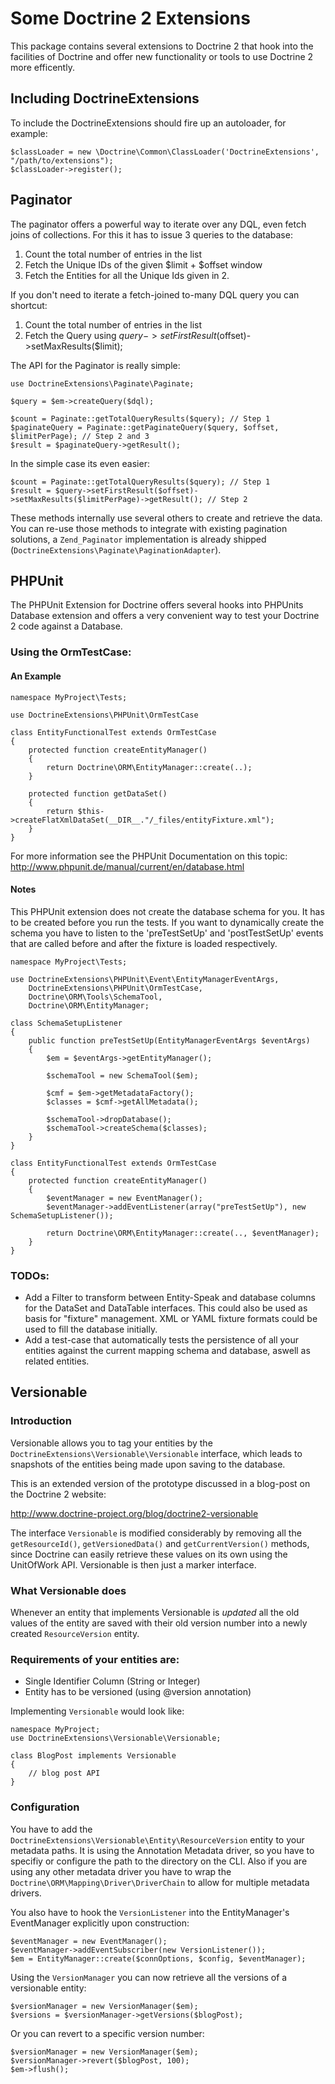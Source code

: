 # Some Doctrine 2 Extensions

This package contains several extensions to Doctrine 2 that hook into the facilities of Doctrine and
offer new functionality or tools to use Doctrine 2 more efficently.

## Including DoctrineExtensions

To include the DoctrineExtensions should fire up an autoloader, for example:

    $classLoader = new \Doctrine\Common\ClassLoader('DoctrineExtensions', "/path/to/extensions");
    $classLoader->register();

## Paginator

The paginator offers a powerful way to iterate over any DQL, even fetch joins of collections. For this it has to issue
3 queries to the database:

1. Count the total number of entries in the list
2. Fetch the Unique IDs of the given $limit + $offset window
3. Fetch the Entities for all the Unique Ids given in 2.

If you don't need to iterate a fetch-joined to-many DQL query you can shortcut:

1. Count the total number of entries in the list
2. Fetch the Query using $query->setFirstResult($offset)->setMaxResults($limit);

The API for the Paginator is really simple:

    use DoctrineExtensions\Paginate\Paginate;

    $query = $em->createQuery($dql);

    $count = Paginate::getTotalQueryResults($query); // Step 1
    $paginateQuery = Paginate::getPaginateQuery($query, $offset, $limitPerPage); // Step 2 and 3
    $result = $paginateQuery->getResult();

In the simple case its even easier:

    $count = Paginate::getTotalQueryResults($query); // Step 1
    $result = $query->setFirstResult($offset)->setMaxResults($limitPerPage)->getResult(); // Step 2

These methods internally use several others to create and retrieve the data. You can re-use
those methods to integrate with existing pagination solutions, a `Zend_Paginator` implementation
is already shipped (`DoctrineExtensions\Paginate\PaginationAdapter`).

## PHPUnit

The PHPUnit Extension for Doctrine offers several hooks into PHPUnits Database extension and offers a
very convenient way to test your Doctrine 2 code against a Database.

### Using the OrmTestCase:

#### An Example

    namespace MyProject\Tests;

    use DoctrineExtensions\PHPUnit\OrmTestCase

    class EntityFunctionalTest extends OrmTestCase
    {
        protected function createEntityManager()
        {
            return Doctrine\ORM\EntityManager::create(..);
        }

        protected function getDataSet()
        {
            return $this->createFlatXmlDataSet(__DIR__."/_files/entityFixture.xml");
        }
    }

For more information see the PHPUnit Documentation on this topic: http://www.phpunit.de/manual/current/en/database.html

#### Notes

This PHPUnit extension does not create the database schema for you. It has to be created before you run the tests.
If you want to dynamically create the schema you have to listen to the 'preTestSetUp' and 'postTestSetUp' events
that are called before and after the fixture is loaded respectively.

    namespace MyProject\Tests;

    use DoctrineExtensions\PHPUnit\Event\EntityManagerEventArgs,
        DoctrineExtensions\PHPUnit\OrmTestCase,
        Doctrine\ORM\Tools\SchemaTool,
        Doctrine\ORM\EntityManager;

    class SchemaSetupListener
    {
        public function preTestSetUp(EntityManagerEventArgs $eventArgs)
        {
            $em = $eventArgs->getEntityManager();

            $schemaTool = new SchemaTool($em);

            $cmf = $em->getMetadataFactory();
            $classes = $cmf->getAllMetadata();

            $schemaTool->dropDatabase();
            $schemaTool->createSchema($classes);
        }
    }

    class EntityFunctionalTest extends OrmTestCase
    {
        protected function createEntityManager()
        {
            $eventManager = new EventManager();
            $eventManager->addEventListener(array("preTestSetUp"), new SchemaSetupListener());

            return Doctrine\ORM\EntityManager::create(.., $eventManager);
        }
    }

### TODOs:

* Add a Filter to transform between Entity-Speak and database columns for the DataSet and DataTable interfaces.
  This could also be used as basis for "fixture" management. XML or YAML fixture formats could be used to
  fill the database initially.
* Add a test-case that automatically tests the persistence of all your entities against the current mapping
  schema and database, aswell as related entities.

## Versionable

### Introduction

Versionable allows you to tag your entities by the `DoctrineExtensions\Versionable\Versionable`
interface, which leads to snapshots of the entities being made upon saving to the database.

This is an extended version of the prototype discussed in a blog-post on the Doctrine 2 website:

http://www.doctrine-project.org/blog/doctrine2-versionable

The interface `Versionable` is modified considerably by removing all the `getResourceId()`, `getVersionedData()` and
`getCurrentVersion()` methods, since Doctrine can easily retrieve these values on its own using the UnitOfWork API.
Versionable is then just a marker interface.

### What Versionable does

Whenever an entity that implements Versionable is *updated* all the old values of the entity are
saved with their old version number into a newly created `ResourceVersion` entity.

### Requirements of your entities are:

* Single Identifier Column (String or Integer)
* Entity has to be versioned (using @version annotation)

Implementing `Versionable` would look like:

    namespace MyProject;
    use DoctrineExtensions\Versionable\Versionable;

    class BlogPost implements Versionable
    {
        // blog post API
    }

### Configuration

You have to add the `DoctrineExtensions\Versionable\Entity\ResourceVersion` entity to your metadata paths.
It is using the Annotation Metadata driver, so you have to specifiy or configure the path to the directory on the CLI.
Also if you are using any other metadata driver you have to wrap the `Doctrine\ORM\Mapping\Driver\DriverChain`
to allow for multiple metadata drivers.

You also have to hook the `VersionListener` into the EntityManager's EventManager explicitly upon
construction:

    $eventManager = new EventManager();
    $eventManager->addEventSubscriber(new VersionListener());
    $em = EntityManager::create($connOptions, $config, $eventManager);

Using the `VersionManager` you can now retrieve all the versions of a versionable entity:

    $versionManager = new VersionManager($em);
    $versions = $versionManager->getVersions($blogPost);

Or you can revert to a specific version number:

    $versionManager = new VersionManager($em);
    $versionManager->revert($blogPost, 100);
    $em->flush();